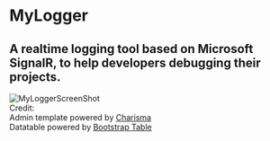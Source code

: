 # MyLogger</br>
A realtime logging tool based on Microsoft SignalR, to help developers debugging their projects.</br>
--------


![MyLoggerScreenShot](https://github.com/silentrock/MyLogger/blob/master/MyLoggerScreenShot.png)
</br>
Credit:</br>
Admin template powered by [Charisma](http://usman.it/themes/charisma)</br>
Datatable powered by [Bootstrap Table](https://github.com/wenzhixin/bootstrap-table/)</br>
